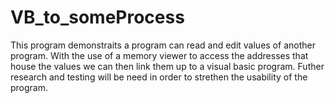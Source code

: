 # VB_to_someProcess

This program demonstraits a program can read and edit values of another program. With the use of a memory viewer to access the addresses that house the values we can then link them up to a visual basic program. Futher research and testing will be need in order to strethen the usability of the program.
